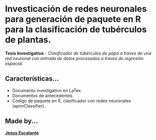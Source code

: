 # Investicación de redes neuronales para generación de paquete en R para la clasificación de tubérculos de plantas.

**Tesis Investigativa** - *Clasificador de tubérculos de papa a traves de una red neuronal con entrada de datos procesados a traves de regresión espacial.*

## Características...

* Documento investigativo en LaTex. 
* Documentos de antecedentes.
* Código de paquete en R, clasificador con redes neuronales (apnnClassifier).

## Made by...
 [**Jesus Escalante**](https://github.com/ghouljd)
